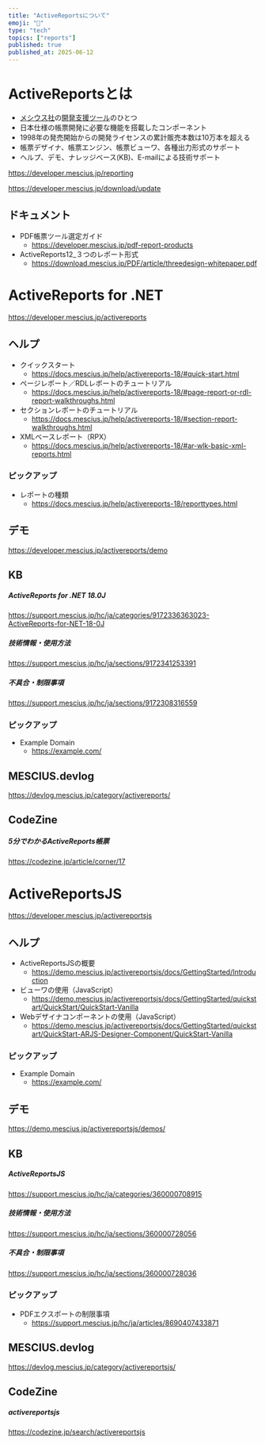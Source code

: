 ```yaml
---
title: "ActiveReportsについて"
emoji: "📝"
type: "tech"
topics: ["reports"]
published: true
published_at: 2025-06-12
---
```


# ActiveReportsとは

- [メシウス社](https://www.mescius.com/)の[開発支援ツール](https://developer.mescius.jp/)のひとつ
- 日本仕様の帳票開発に必要な機能を搭載したコンポーネント
- 1998年の発売開始からの開発ライセンスの累計販売本数は10万本を超える
- 帳票デザイナ、帳票エンジン、帳票ビューワ、各種出力形式のサポート
- ヘルプ、デモ、ナレッジベース(KB)、E-mailによる技術サポート

https://developer.mescius.jp/reporting

https://developer.mescius.jp/download/update

## ドキュメント

- PDF帳票ツール選定ガイド
  - https://developer.mescius.jp/pdf-report-products
- ActiveReports12_３つのレポート形式
  - https://download.mescius.jp/PDF/article/threedesign-whitepaper.pdf

# ActiveReports for .NET

https://developer.mescius.jp/activereports

## ヘルプ

- クイックスタート
  - https://docs.mescius.jp/help/activereports-18/#quick-start.html
- ページレポート／RDLレポートのチュートリアル
  - https://docs.mescius.jp/help/activereports-18/#page-report-or-rdl-report-walkthroughs.html
- セクションレポートのチュートリアル
  - https://docs.mescius.jp/help/activereports-18/#section-report-walkthroughs.html
- XMLベースレポート（RPX）
  - https://docs.mescius.jp/help/activereports-18/#ar-wlk-basic-xml-reports.html

### ピックアップ

- レポートの種類
  - https://docs.mescius.jp/help/activereports-18/reporttypes.html

## デモ

https://developer.mescius.jp/activereports/demo

## KB

##### ActiveReports for .NET 18.0J
https://support.mescius.jp/hc/ja/categories/9172336363023-ActiveReports-for-NET-18-0J

##### 技術情報・使用方法
https://support.mescius.jp/hc/ja/sections/9172341253391

##### 不具合・制限事項
https://support.mescius.jp/hc/ja/sections/9172308316559

### ピックアップ

- Example Domain
  - https://example.com/

## MESCIUS.devlog

https://devlog.mescius.jp/category/activereports/

## CodeZine

##### 5分でわかるActiveReports帳票

https://codezine.jp/article/corner/17

# ActiveReportsJS

https://developer.mescius.jp/activereportsjs

## ヘルプ

- ActiveReportsJSの概要
  - https://demo.mescius.jp/activereportsjs/docs/GettingStarted/Introduction
- ビューワの使用（JavaScript）
  - https://demo.mescius.jp/activereportsjs/docs/GettingStarted/quickstart/QuickStart/QuickStart-Vanilla
- Webデザイナコンポーネントの使用（JavaScript）
  - https://demo.mescius.jp/activereportsjs/docs/GettingStarted/quickstart/QuickStart-ARJS-Designer-Component/QuickStart-Vanilla

### ピックアップ

- Example Domain
  - https://example.com/

## デモ

https://demo.mescius.jp/activereportsjs/demos/

## KB

##### ActiveReportsJS
https://support.mescius.jp/hc/ja/categories/360000708915

##### 技術情報・使用方法
https://support.mescius.jp/hc/ja/sections/360000728056

##### 不具合・制限事項
https://support.mescius.jp/hc/ja/sections/360000728036

### ピックアップ

- PDFエクスポートの制限事項
  - https://support.mescius.jp/hc/ja/articles/8690407433871

## MESCIUS.devlog

https://devlog.mescius.jp/category/activereportsjs/

## CodeZine

##### activereportsjs

https://codezine.jp/search/activereportsjs
